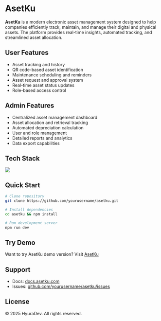 # AsetKu

**AsetKu** is a modern electronic asset management system designed to help companies efficiently track, maintain, and manage their digital and physical assets. The platform provides real-time insights, automated tracking, and streamlined asset allocation.

<!--![AsetKu Dashboard](https://via.placeholder.com/800x400)-->

## User Features
- Asset tracking and history  
- QR code-based asset identification  
- Maintenance scheduling and reminders  
- Asset request and approval system  
- Real-time asset status updates  
- Role-based access control  

## Admin Features  
- Centralized asset management dashboard  
- Asset allocation and retrieval tracking  
- Automated depreciation calculation  
- User and role management  
- Detailed reports and analytics  
- Data export capabilities  

## Tech Stack  
<p>  
  <img src="https://skillicons.dev/icons?i=mysql,laravel,react,vite,tailwind,docker&perline=6" />  
</p>  

## Quick Start  

```bash  
# Clone repository  
git clone https://github.com/yourusername/asetku.git  

# Install dependencies  
cd asetku && npm install  

# Run development server  
npm run dev  
```

## Try Demo  
Want to try AsetKu demo version? Visit [AsetKu](https://asetku-demo.vercel.app/)  

## Support  
- Docs: [docs.asetku.com](https://github.com/henryjonathnn/asetku)  
- Issues: [github.com/yourusername/asetku/issues](https://github.com/henryjonathnn/asetku/issues)  

## License  
© 2025 HyuraDev. All rights reserved.

